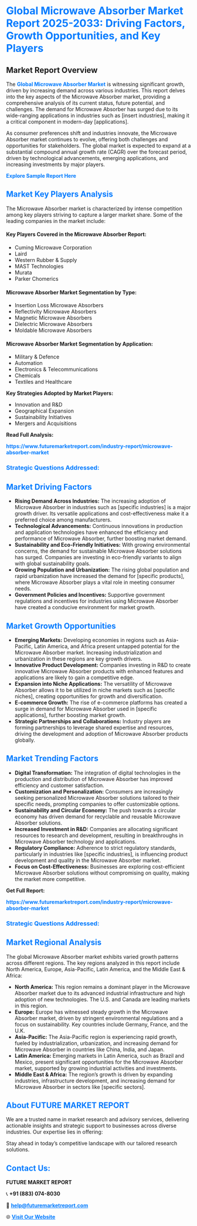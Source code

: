 <h1 style="color: #007BFF;">Global Microwave Absorber Market Report 2025-2033: Driving Factors, Growth Opportunities, and Key Players</h1>

<section id="overview">
<h2>Market Report Overview</h2>
<p>The <a href="https://www.futuremarketreport.com/industry-report/microwave-absorber-market" style="color: #007BFF; text-decoration: none;"><strong>Global Microwave Absorber Market</strong></a> is witnessing significant growth, driven by increasing demand across various industries. This report delves into the key aspects of the Microwave Absorber market, providing a comprehensive analysis of its current status, future potential, and challenges. The demand for Microwave Absorber has surged due to its wide-ranging applications in industries such as [insert industries], making it a critical component in modern-day [applications].</p>
<p>As consumer preferences shift and industries innovate, the Microwave Absorber market continues to evolve, offering both challenges and opportunities for stakeholders. The global market is expected to expand at a substantial compound annual growth rate (CAGR) over the forecast period, driven by technological advancements, emerging applications, and increasing investments by major players.</p>
</section>

<section id="overview">
<p><a href="https://www.futuremarketreport.com/request-sample/reportId=64306" style="color: #007BFF; text-decoration: none;"><strong>Explore Sample Report Here</strong></a></p>
</section>

<section id="key-players">
<h2 style="color: #007BFF;">Market Key Players Analysis</h2>
<p>The Microwave Absorber market is characterized by intense competition among key players striving to capture a larger market share. Some of the leading companies in the market include:</p>
<h4>Key Players Covered in the Microwave Absorber Report:</h4>
<ul><li>Cuming Microwave Corporation</li><li>Laird</li><li>Western Rubber &amp; Supply</li><li>MAST Technologies</li><li>Murata</li><li>Parker Chomerics</li></ul>
<h4>Microwave Absorber Market Segmentation by Type:</h4>
<ul><li>Insertion Loss Microwave Absorbers</li><li>Reflectivity Microwave Absorbers</li><li>Magnetic Microwave Absorbers</li><li>Dielectric Microwave Absorbers</li><li>Moldable Microwave Absorbers</li></ul>

<h4>Microwave Absorber Market Segmentation by Application:</h4>
<ul><li>Military &amp; Defence</li><li>Automation</li><li>Electronics &amp; Telecommunications</li><li>Chemicals</li><li>Textiles and Healthcare</li></ul>
<p><strong>Key Strategies Adopted by Market Players:</strong></p>
<ul>
<li>Innovation and R&D</li>
<li>Geographical Expansion</li>
<li>Sustainability Initiatives</li>
<li>Mergers and Acquisitions</li>
</ul>
</section>

<section>
<p><strong>Read Full Analysis: </strong></p><a href="https://www.futuremarketreport.com/industry-report/microwave-absorber-market" style="color: #007BFF; text-decoration: none;"><strong>https://www.futuremarketreport.com/industry-report/microwave-absorber-market</strong></a>
<h3 style="color: #007BFF;">Strategic Questions Addressed:</h3>
</section>

<section id="driving-factors">
<h2 style="color: #007BFF;">Market Driving Factors</h2>
<ul>
<li><strong>Rising Demand Across Industries:</strong> The increasing adoption of Microwave Absorber in industries such as [specific industries] is a major growth driver. Its versatile applications and cost-effectiveness make it a preferred choice among manufacturers.</li>
<li><strong>Technological Advancements:</strong> Continuous innovations in production and application technologies have enhanced the efficiency and performance of Microwave Absorber, further boosting market demand.</li>
<li><strong>Sustainability and Eco-Friendly Initiatives:</strong> With growing environmental concerns, the demand for sustainable Microwave Absorber solutions has surged. Companies are investing in eco-friendly variants to align with global sustainability goals.</li>
<li><strong>Growing Population and Urbanization:</strong> The rising global population and rapid urbanization have increased the demand for [specific products], where Microwave Absorber plays a vital role in meeting consumer needs.</li>
<li><strong>Government Policies and Incentives:</strong> Supportive government regulations and incentives for industries using Microwave Absorber have created a conducive environment for market growth.</li>
</ul>
</section>

<section id="growth-opportunities">
<h2 style="color: #007BFF;">Market Growth Opportunities</h2>
<ul>
<li><strong>Emerging Markets:</strong> Developing economies in regions such as Asia-Pacific, Latin America, and Africa present untapped potential for the Microwave Absorber market. Increasing industrialization and urbanization in these regions are key growth drivers.</li>
<li><strong>Innovative Product Development:</strong> Companies investing in R&D to create innovative Microwave Absorber products with enhanced features and applications are likely to gain a competitive edge.</li>
<li><strong>Expansion into Niche Applications:</strong> The versatility of Microwave Absorber allows it to be utilized in niche markets such as [specific niches], creating opportunities for growth and diversification.</li>
<li><strong>E-commerce Growth:</strong> The rise of e-commerce platforms has created a surge in demand for Microwave Absorber used in [specific applications], further boosting market growth.</li>
<li><strong>Strategic Partnerships and Collaborations:</strong> Industry players are forming partnerships to leverage shared expertise and resources, driving the development and adoption of Microwave Absorber products globally.</li>
</ul>
</section>

<section id="trending-factors">
<h2 style="color: #007BFF;">Market Trending Factors</h2>
<ul>
<li><strong>Digital Transformation:</strong> The integration of digital technologies in the production and distribution of Microwave Absorber has improved efficiency and customer satisfaction.</li>
<li><strong>Customization and Personalization:</strong> Consumers are increasingly seeking personalized Microwave Absorber solutions tailored to their specific needs, prompting companies to offer customizable options.</li>
<li><strong>Sustainability and Circular Economy:</strong> The push towards a circular economy has driven demand for recyclable and reusable Microwave Absorber solutions.</li>
<li><strong>Increased Investment in R&D:</strong> Companies are allocating significant resources to research and development, resulting in breakthroughs in Microwave Absorber technology and applications.</li>
<li><strong>Regulatory Compliance:</strong> Adherence to strict regulatory standards, particularly in industries like [specific industries], is influencing product development and quality in the Microwave Absorber market.</li>
<li><strong>Focus on Cost-Effectiveness:</strong> Businesses are exploring cost-efficient Microwave Absorber solutions without compromising on quality, making the market more competitive.</li>
</ul>
</section>

<section>
<p><strong>Get Full Report: </strong></p><a href="https://www.futuremarketreport.com/industry-report/microwave-absorber-market" style="color: #007BFF; text-decoration: none;"><strong>https://www.futuremarketreport.com/industry-report/microwave-absorber-market</strong></a>
<h3 style="color: #007BFF;">Strategic Questions Addressed:</h3>
</section>


<section id="regional-analysis">
<h2 style="color: #007BFF;">Market Regional Analysis</h2>
<p>The global Microwave Absorber market exhibits varied growth patterns across different regions. The key regions analyzed in this report include North America, Europe, Asia-Pacific, Latin America, and the Middle East & Africa:</p>
<ul>
<li><strong>North America:</strong> This region remains a dominant player in the Microwave Absorber market due to its advanced industrial infrastructure and high adoption of new technologies. The U.S. and Canada are leading markets in this region.</li>
<li><strong>Europe:</strong> Europe has witnessed steady growth in the Microwave Absorber market, driven by stringent environmental regulations and a focus on sustainability. Key countries include Germany, France, and the U.K.</li>
<li><strong>Asia-Pacific:</strong> The Asia-Pacific region is experiencing rapid growth, fueled by industrialization, urbanization, and increasing demand for Microwave Absorber in countries like China, India, and Japan.</li>
<li><strong>Latin America:</strong> Emerging markets in Latin America, such as Brazil and Mexico, present significant opportunities for the Microwave Absorber market, supported by growing industrial activities and investments.</li>
<li><strong>Middle East & Africa:</strong> The region’s growth is driven by expanding industries, infrastructure development, and increasing demand for Microwave Absorber in sectors like [specific sectors].</li>
</ul>
</section>

<footer>
<h2 style="color: #007BFF;">About FUTURE MARKET REPORT</h2>
<p>We are a trusted name in market research and advisory services, delivering actionable insights and strategic support to businesses across diverse industries. Our expertise lies in offering:</p>

<p>Stay ahead in today’s competitive landscape with our tailored research solutions.</p>

<h2 style="color: #007BFF;">Contact Us:</h2>
<p><strong>FUTURE MARKET REPORT</strong></p>
<p>📞 <strong>+91 (883) 074-8030</strong></p>
<p>📧 <strong><a href="mailto:help@futuremarketreport.com" style="color: #007BFF;">help@futuremarketreport.com</a></strong></p>
<p>🌐 <strong><a href="https://www.futuremarketreport.com/" style="color: #007BFF;">Visit Our Website</a></strong></p>
</footer>